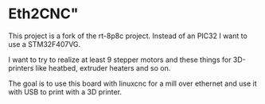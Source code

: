 # Eth2CNC"
This project is a fork of the rt-8p8c project.
Instead of an PIC32 I want to use a STM32F407VG.

I want to try to realize at least 9 stepper motors and these things for 3D-printers like heatbed, extruder heaters and so on.


The goal is to use this board with linuxcnc for a mill over ethernet and use it with USB to print with a 3D printer.
